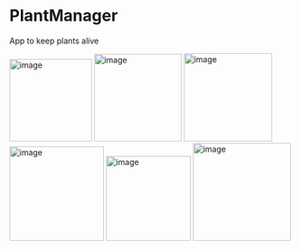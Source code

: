 # PlantManager

App to keep plants alive

<img width="146" alt="image" src="https://github.com/shmelzz/PlantManager/assets/69242690/365d5c5e-624a-4316-b70a-430c6060d543">
<img width="155" alt="image" src="https://github.com/shmelzz/PlantManager/assets/69242690/8c43e5ed-5c5d-4005-9d83-3efcfefa2249">
<img width="156" alt="image" src="https://github.com/shmelzz/PlantManager/assets/69242690/71f495f8-25d7-4b88-ba11-2081e573c907">
<img width="167" alt="image" src="https://github.com/shmelzz/PlantManager/assets/69242690/d2fd7a22-2725-4f5d-a5c1-3aa073fd0c88">
<img width="150" alt="image" src="https://github.com/shmelzz/PlantManager/assets/69242690/4b960450-0f31-4d91-bb8d-c4c097deea40">
<img width="173" alt="image" src="https://github.com/shmelzz/PlantManager/assets/69242690/be84e6e9-fc1b-467c-8155-7971405cbce7">

